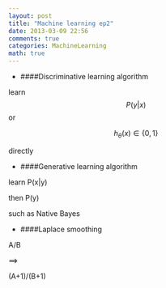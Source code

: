 ```yaml
---
layout: post
title: "Machine learning ep2"
date: 2013-03-09 22:56
comments: true
categories: MachineLearning
math: true
---
```



* ####Discriminative learning algorithm

learn 
$$
P(y|x)
$$
or

$$ 
h_{\theta}(x) \in \left \{ 0,1 \right \}
$$

directly

<!-- more -->

* ####Generative learning algorithm

learn
P(x|y)

then
P(y)

such as Native Bayes

* ####Laplace smoothing

A/B

==>

(A+1)/(B+1)





